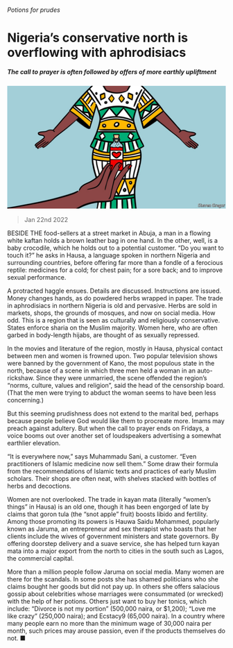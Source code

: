 ###### Potions for prudes

# Nigeria’s conservative north is overflowing with aphrodisiacs 

##### The call to prayer is often followed by offers of more earthly upliftment 

![image](images/20220122_MAD001_0.jpg) 

> Jan 22nd 2022 

BESIDE THE food-sellers at a street market in Abuja, a man in a flowing white kaftan holds a brown leather bag in one hand. In the other, well, is a baby crocodile, which he holds out to a potential customer. “Do you want to touch it?” he asks in Hausa, a language spoken in northern Nigeria and surrounding countries, before offering far more than a fondle of a ferocious reptile: medicines for a cold; for chest pain; for a sore back; and to improve sexual performance.

A protracted haggle ensues. Details are discussed. Instructions are issued. Money changes hands, as do powdered herbs wrapped in paper. The trade in aphrodisiacs in northern Nigeria is old and pervasive. Herbs are sold in markets, shops, the grounds of mosques, and now on social media. How odd. This is a region that is seen as culturally and religiously conservative. States enforce sharia on the Muslim majority. Women here, who are often garbed in body-length hijabs, are thought of as sexually repressed.


In the movies and literature of the region, mostly in Hausa, physical contact between men and women is frowned upon. Two popular television shows were banned by the government of Kano, the most populous state in the north, because of a scene in which three men held a woman in an auto-rickshaw. Since they were unmarried, the scene offended the region’s “norms, culture, values and religion”, said the head of the censorship board. (That the men were trying to abduct the woman seems to have been less concerning.)

But this seeming prudishness does not extend to the marital bed, perhaps because people believe God would like them to procreate more. Imams may preach against adultery. But when the call to prayer ends on Fridays, a voice booms out over another set of loudspeakers advertising a somewhat earthlier elevation.

“It is everywhere now,” says Muhammadu Sani, a customer. “Even practitioners of Islamic medicine now sell them.” Some draw their formula from the recommendations of Islamic texts and practices of early Muslim scholars. Their shops are often neat, with shelves stacked with bottles of herbs and decoctions.

Women are not overlooked. The trade in kayan mata (literally “women’s things” in Hausa) is an old one, though it has been engorged of late by claims that goron tula (the “snot apple” fruit) boosts libido and fertility. Among those promoting its powers is Hauwa Saidu Mohammed, popularly known as Jaruma, an entrepreneur and sex therapist who boasts that her clients include the wives of government ministers and state governors. By offering doorstep delivery and a suave service, she has helped turn kayan mata into a major export from the north to cities in the south such as Lagos, the commercial capital.

More than a million people follow Jaruma on social media. Many women are there for the scandals. In some posts she has shamed politicians who she claims bought her goods but did not pay up. In others she offers salacious gossip about celebrities whose marriages were consummated (or wrecked) with the help of her potions. Others just want to buy her tonics, which include: “Divorce is not my portion” (500,000 naira, or $1,200); “Love me like crazy” (250,000 naira); and Ecstacy9 (65,000 naira). In a country where many people earn no more than the minimum wage of 30,000 naira per month, such prices may arouse passion, even if the products themselves do not. ■

